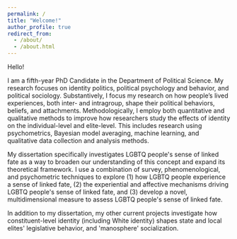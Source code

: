 ```yaml
---
permalink: /
title: "Welcome!"
author_profile: true
redirect_from: 
  - /about/
  - /about.html
---
```

Hello!

I am a fifth-year PhD Candidate in the Department of Political Science. My research focuses on identity politics, political psychology and behavior, and political sociology. Substantively, I focus my research on how people’s lived experiences, both inter- and intragroup, shape their political behaviors, beliefs, and attachments. Methodologically, I employ both quantitative and qualitative methods to improve how researchers study the effects of identity on the individual-level and elite-level. This includes research using psychometrics, Bayesian model averaging, machine learning, and qualitative data collection and analysis methods.

My dissertation specifically investigates LGBTQ people's sense of linked fate as a way to broaden our understanding of this concept and expand its theoretical framework. I use a combination of survey, phenomenological, and psychometric techniques to explore (1) how LGBTQ people experience a sense of linked fate, (2) the experiential and affective mechanisms driving LGBTQ people's sense of linked fate, and (3) develop a novel, multidimensional measure to assess LGBTQ people's sense of linked fate.

In addition to my dissertation, my other current projects investigate how constituent-level identity (including White identity) shapes state and local elites' legislative behavior, and 'manosphere' socialization.

